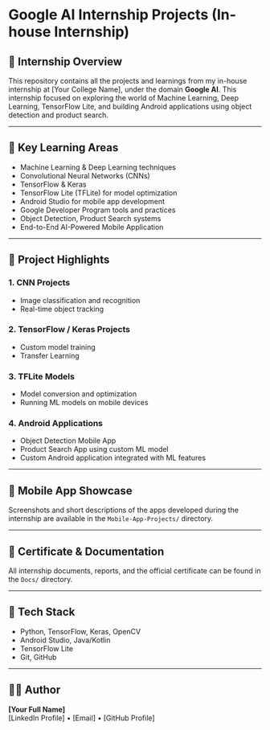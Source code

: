 # Google AI Internship Projects (In-house Internship)

## 🏫 Internship Overview
This repository contains all the projects and learnings from my in-house internship at [Your College Name], under the domain **Google AI**. This internship focused on exploring the world of Machine Learning, Deep Learning, TensorFlow Lite, and building Android applications using object detection and product search.

---

## 🧠 Key Learning Areas
- Machine Learning & Deep Learning techniques
- Convolutional Neural Networks (CNNs)
- TensorFlow & Keras
- TensorFlow Lite (TFLite) for model optimization
- Android Studio for mobile app development
- Google Developer Program tools and practices
- Object Detection, Product Search systems
- End-to-End AI-Powered Mobile Application

---

## 📂 Project Highlights

### 1. CNN Projects
- Image classification and recognition
- Real-time object tracking

### 2. TensorFlow / Keras Projects
- Custom model training
- Transfer Learning

### 3. TFLite Models
- Model conversion and optimization
- Running ML models on mobile devices

### 4. Android Applications
- Object Detection Mobile App
- Product Search App using custom ML model
- Custom Android application integrated with ML features

---

## 📱 Mobile App Showcase
Screenshots and short descriptions of the apps developed during the internship are available in the `Mobile-App-Projects/` directory.

---

## 📜 Certificate & Documentation
All internship documents, reports, and the official certificate can be found in the `Docs/` directory.

---

## 🔗 Tech Stack
- Python, TensorFlow, Keras, OpenCV
- Android Studio, Java/Kotlin
- TensorFlow Lite
- Git, GitHub

---

## 🧑‍💻 Author
**[Your Full Name]**  
[LinkedIn Profile] • [Email] • [GitHub Profile]


